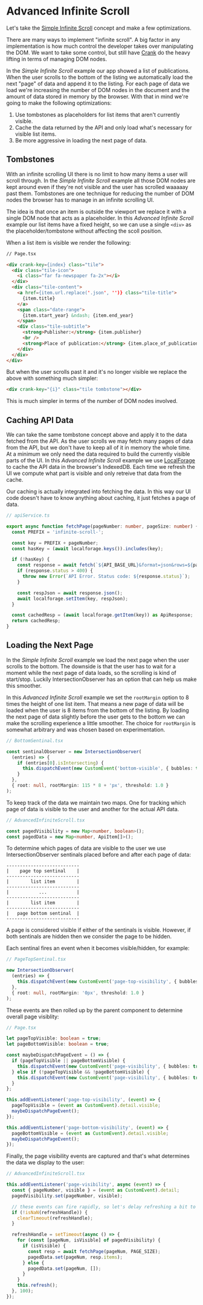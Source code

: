 # Advanced Infinite Scroll

Let's take the [Simple Infinite Scroll](../simple-infinite-scroll) concept and make a few optimizations.

There are many ways to implement "infinite scroll". A big factor in any implementation is how much control the developer takes over manipulating the DOM. We want to take some control, but still have [Crank](https://crank.js.org/) do the heavy lifting in terms of managing DOM nodes.

In the _Simple Infinite Scroll_ example our app showed a list of publications. When the user scrolls to the bottom of the listing we automatically load the next "page" of data and append it to the listing. For each page of data we load we're increasing the number of DOM nodes in the document and the amount of data stored in memory by the browser. With that in mind we're going to make the following optimizations:

1. Use tombstones as placeholders for list items that aren't currently visible.
1. Cache the data returned by the API and only load what's necessary for visible list items.
1. Be more aggressive in loading the next page of data.

## Tombstones

With an infinite scrolling UI there is no limit to how many items a user will scroll through. In the _Simple Infinite Scroll_ example all those DOM nodes are kept around even if they're not visible and the user has scrolled waaaaay past them. Tombstones are one technique for reducing the number of DOM nodes the browser has to manage in an infinite scrolling UI.

The idea is that once an item is outside the viewport we replace it with a single DOM node that acts as a placeholder. In this _Advanced Infinite Scroll_ example our list items have a fixed height, so we can use a single `<div>` as the placeholder/tombstone without affecting the scoll position.

When a list item is visible we render the following:

```html
// Page.tsx

<div crank-key={index} class="tile">
  <div class="tile-icon">
    <i class="far fa-newspaper fa-2x"></i>
  </div>
  <div class="tile-content">
    <a href={item.url.replace('.json', '')} class="tile-title">
      {item.title}
    </a>
    <span class="date-range">
      {item.start_year} &ndash; {item.end_year}
    </span>
    <div class="tile-subtitle">
      <strong>Publisher:</strong> {item.publisher}
      <br />
      <strong>Place of publication:</strong> {item.place_of_publication}
    </div>
  </div>
</div>
```

But when the user scrolls past it and it's no longer visible we replace the above with something much simpler:

```html
<div crank-key="{i}" class="tile tombstone"></div>
```

This is much simpler in terms of the number of DOM nodes involved.

## Caching API Data

We can take the same tombstone concept above and apply it to the data fetched from the API. As the user scrolls we may fetch many pages of data from the API, but we don't have to keep all of it in memory the whole time. At a minimum we only need the data required to build the currently visible parts of the UI. In this _Advanced Infinite Scroll_ example we use [LocalForage](https://localforage.github.io/localForage/) to cache the API data in the browser's IndexedDB. Each time we refresh the UI we compute what part is visible and only retreive that data from the cache.

Our caching is actually integrated into fetching the data. In this way our UI code doesn't have to know anything about caching, it just fetches a page of data.

```typescript
// apiService.ts

export async function fetchPage(pageNumber: number, pageSize: number) {
  const PREFIX = 'infinite-scroll-';

  const key = PREFIX + pageNumber;
  const hasKey = (await localforage.keys()).includes(key);

  if (!hasKey) {
    const response = await fetch(`${API_BASE_URL}&format=json&rows=${pageSize}&page=${pageNumber}`);
    if (response.status > 400) {
      throw new Error(`API Error. Status code: ${response.status}`);
    }

    const respJson = await response.json();
    await localforage.setItem(key, respJson);
  }

  const cachedResp = (await localforage.getItem(key)) as ApiResponse;
  return cachedResp;
}
```

## Loading the Next Page

In the _Simple Infinite Scroll_ example we load the next page when the user scrolls to the bottom. The downside is that the user has to wait for a moment while the next page of data loads, so the scrolling is kind of start/stop. Luckily IntersectionObserver has an option that can help us make this smoother.

In this _Advanced Infinite Scroll_ example we set the `rootMargin` option to 8 times the height of one list item. That means a new page of data will be loaded when the user is 8 items from the bottom of the listing. By loading the next page of data slightly before the user gets to the bottom we can make the scrolling experience a little smoother. The choice for `rootMargin` is somewhat arbitrary and was chosen based on experimentation.

```typescript
// BottomSentinal.tsx

const sentinalObserver = new IntersectionObserver(
  (entries) => {
    if (entries[0].isIntersecting) {
      this.dispatchEvent(new CustomEvent('bottom-visible', { bubbles: true }));
    }
  },
  { root: null, rootMargin: 115 * 8 + 'px', threshold: 1.0 }
);
```

To keep track of the data we maintain two maps. One for tracking which page of data is visible to the user and another for the actual API data.

```typescript
// AdvancedInfiniteScroll.tsx

const pagedVisibility = new Map<number, boolean>();
const pagedData = new Map<number, ApiItem[]>();
```

To determine which pages of data are visible to the user we use IntersectionObserver sentinals placed before and after each page of data:

```
---------------------------
|    page top sentinal    |
---------------------------
|        list item        |
---------------------------
|           ...           |
---------------------------
|        list item        |
---------------------------
|   page bottom sentinal  |
---------------------------
```

A page is considered visible if either of the sentinals is visible. However, if both sentinals are hidden then we consider the page to be hidden.

Each sentinal fires an event when it becomes visible/hidden, for example:

```typescript
// PageTopSentinal.tsx

new IntersectionObserver(
  (entries) => {
    this.dispatchEvent(new CustomEvent('page-top-visibility', { bubbles: true, detail: { visible: entries[0].isIntersecting } }));
  },
  { root: null, rootMargin: '0px', threshold: 1.0 }
);
```

These events are then rolled up by the parent component to determine overall page visiblity:

```typescript
// Page.tsx

let pageTopVisible: boolean = true;
let pageBottomVisible: boolean = true;

const maybeDispatchPageEvent = () => {
  if (pageTopVisible || pageBottomVisible) {
    this.dispatchEvent(new CustomEvent('page-visibility', { bubbles: true, detail: { pageNumber, visible: true } }));
  } else if (!pageTopVisible && !pageBottomVisible) {
    this.dispatchEvent(new CustomEvent('page-visibility', { bubbles: true, detail: { pageNumber, visible: false } }));
  }
};

this.addEventListener('page-top-visibility', (event) => {
  pageTopVisible = (event as CustomEvent).detail.visible;
  maybeDispatchPageEvent();
});

this.addEventListener('page-bottom-visibility', (event) => {
  pageBottomVisible = (event as CustomEvent).detail.visible;
  maybeDispatchPageEvent();
});
```

Finally, the page visibility events are captured and that's what determines the data we display to the user:

```typescript
// AdvancedInfiniteScroll.tsx

this.addEventListener('page-visibility', async (event) => {
  const { pageNumber, visible } = (event as CustomEvent).detail;
  pagedVisibility.set(pageNumber, visible);

  // these events can fire rapidly, so let's delay refreshing a bit to see if another event comes in.
  if (!isNaN(refreshHandle)) {
    clearTimeout(refreshHandle);
  }

  refreshHandle = setTimeout(async () => {
    for (const [pageNum, isVisible] of pagedVisibility) {
      if (isVisible) {
        const resp = await fetchPage(pageNum, PAGE_SIZE);
        pagedData.set(pageNum, resp.items);
      } else {
        pagedData.set(pageNum, []);
      }
    }
    this.refresh();
  }, 100);
});
```
